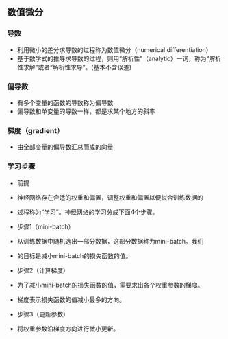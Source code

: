 ## 数值微分
### 导数
- 利用微小的差分求导数的过程称为数值微分（numerical differentiation）
- 基于数学式的推导求导数的过程，则用“解析性”（analytic）一词，称为“解析性求解”或者“解析性求导”。(基本不含误差)

### 偏导数
- 有多个变量的函数的导数称为偏导数
- 偏导数和单变量的导数一样，都是求某个地方的斜率

### 梯度（gradient）
- 由全部变量的偏导数汇总而成的向量

### 学习步骤
- 前提
- 神经网络存在合适的权重和偏置，调整权重和偏置以便拟合训练数据的
- 过程称为“学习”。神经网络的学习分成下面4个步骤。

- 步骤1（mini-batch）
- 从训练数据中随机选出一部分数据，这部分数据称为mini-batch。我们
- 的目标是减小mini-batch的损失函数的值。

- 步骤2（计算梯度）
- 为了减小mini-batch的损失函数的值，需要求出各个权重参数的梯度。
- 梯度表示损失函数的值减小最多的方向。

- 步骤3（更新参数）
- 将权重参数沿梯度方向进行微小更新。

